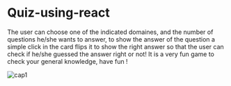 # Quiz-using-react
The user can choose one of the indicated domaines, and the number of questions he/she wants to answer, to show the answer of the question a simple click in the card flips it to show the right answer so that the user can check if he/she guessed the answer right or not! It is a very fun game to check your general knowledge, have fun !

![cap1](https://user-images.githubusercontent.com/61116467/108611634-ae5b0000-73e0-11eb-979d-b007a67e1bf8.png)
